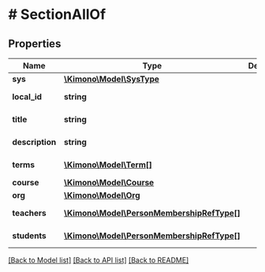 # # SectionAllOf

## Properties

Name | Type | Description | Notes
------------ | ------------- | ------------- | -------------
**sys** | [**\Kimono\Model\SysType**](SysType.md) |  | [optional]
**local_id** | **string** |  | [optional] [readonly]
**title** | **string** |  | [optional] [readonly]
**description** | **string** |  | [optional] [readonly]
**terms** | [**\Kimono\Model\Term[]**](Term.md) |  | [optional] [readonly]
**course** | [**\Kimono\Model\Course**](Course.md) |  | [optional]
**org** | [**\Kimono\Model\Org**](Org.md) |  | [optional]
**teachers** | [**\Kimono\Model\PersonMembershipRefType[]**](PersonMembershipRefType.md) |  | [optional] [readonly]
**students** | [**\Kimono\Model\PersonMembershipRefType[]**](PersonMembershipRefType.md) |  | [optional] [readonly]

[[Back to Model list]](../../README.md#models) [[Back to API list]](../../README.md#endpoints) [[Back to README]](../../README.md)
